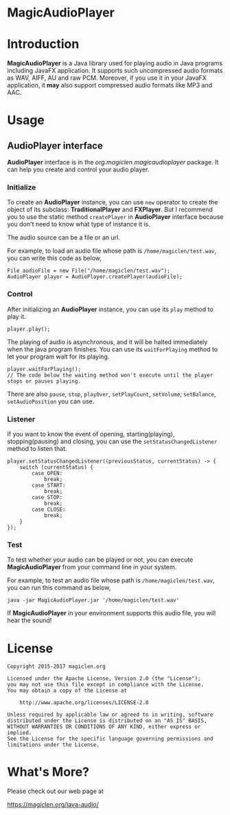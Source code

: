 MagicAudioPlayer
=================================

# Introduction

**MagicAudioPlayer** is a Java library used for playing audio in Java programs including JavaFX application. It supports such uncompressed audio formats as WAV, AIFF, AU and raw PCM. Moreover, if you use it in your JavaFX application, it **may** also support compressed audio formats like MP3 and AAC.

# Usage

## AudioPlayer interface

**AudioPlayer** interface is in the *org.magiclen.magicaudioplayer* package. It can help you create and control your audio player.

### Initialize

To create an **AudioPlayer** instance, you can use `new` operator to create the object of its subclass: **TraditionalPlayer** and **FXPlayer**. But I recommend you to use the static method `createPlayer` in **AudioPlayer** interface because you don't need to know what type of instance it is.

The audio source can be a file or an url.

For example, to load an audio file whose path is `/home/magiclen/test.wav`, you can write this code as below,

    File audioFile = new File("/home/magiclen/test.wav");
    AudioPlayer player = AudioPlayer.createPlayer(audioFile);

### Control

After initializing an **AudioPlayer** instance, you can use its `play` method to play it.

    player.play();

The playing of audio is asynchronous, and it will be halted immediately when the java program finishes. You can use its `waitForPlaying` method to let your program wait for its playing.

    player.waitForPlaying();
    // The code below the waiting method won't execute until the player stops or pauses playing.

There are also `pause`, `stop`, `playOver`, `setPlayCount`, `setVolume`, `setBalance`, `setAudioPosition` you can use.

### Listener

If you want to know the event of opening, starting(playing), stopping(pausing) and closing, you can use the `setStatusChangedListener` method to listen that.

    player.setStatusChangedListener((previousStatus, currentStatus) -> {
        switch (currentStatus) {
            case OPEN:
                break;
            case START:
                break;
            case STOP:
                break;
            case CLOSE:
                break;
        }
    });

### Test

To test whether your audio can be played or not, you can execute **MagicAudioPlayer** from your command line in your system.

For example, to test an audio file whose path is `/home/magiclen/test.wav`, you can run this command as below,

    java -jar MagicAudioPlayer.jar '/home/magiclen/test.wav'

If **MagicAudioPlayer** in your environment supports this audio file, you will hear the sound!

# License

    Copyright 2015-2017 magiclen.org

    Licensed under the Apache License, Version 2.0 (the "License");
    you may not use this file except in compliance with the License.
    You may obtain a copy of the License at

        http://www.apache.org/licenses/LICENSE-2.0

    Unless required by applicable law or agreed to in writing, software
    distributed under the License is distributed on an "AS IS" BASIS,
    WITHOUT WARRANTIES OR CONDITIONS OF ANY KIND, either express or implied.
    See the License for the specific language governing permissions and
    limitations under the License.

# What's More?

Please check out our web page at

https://magiclen.org/java-audio/
